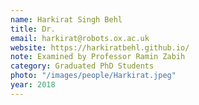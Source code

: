 ```yaml
---
name: Harkirat Singh Behl
title: Dr.
email: harkirat@robots.ox.ac.uk
website: https://harkiratbehl.github.io/
note: Examined by Professor Ramin Zabih
category: Graduated PhD Students
photo: "/images/people/Harkirat.jpeg"
year: 2018
---
```

